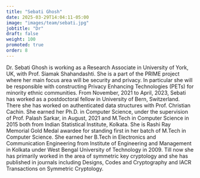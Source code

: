 ```yaml
---
title: "Sebati Ghosh"
date: 2025-03-29T14:04:11-05:00
image: "images/team/sebati.jpg"
jobtitle: "Dr"
draft: false
weight: 100
promoted: true
order: 8
---
```

Dr. Sebati Ghosh is working as a Research Associate in University of York, UK, with Prof. Siamak Shahandashti. She is a part of the PRIME project where her main focus area will be security and privacy. In particular she will be responsible with constructing Privacy Enhancing Technologies (PETs) for minority ethnic communities. From November, 2021 to April, 2023, Sebati has worked as a postdoctoral fellow in University of Bern, Switzerland. There she has worked on authenticated data structures with Prof. Christian Cachin. She earned her Ph.D. in Computer Science, under the supervision of Prof. Palash Sarkar, in August, 2021 and M.Tech in Computer Science in 2015 both from Indian Statistical Institute, Kolkata. She is Rashi Ray Memorial Gold Medal awardee for standing first in her batch of M.Tech in Computer Science. She earned her B.Tech in Electronics and Communication Engineering from Institute of Engineering and Management in Kolkata under West Bengal University of Technology in 2009. Till now she has primarily worked in the area of symmetric key cryptology and she has published in journals including Designs, Codes and Cryptography and IACR Transactions on Symmetric Cryptology. 